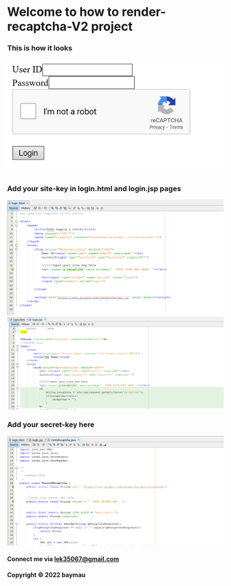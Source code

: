 # Welcome to how to render-recaptcha-V2 project

### This is how it looks
![Build recaptcha](https://github.com/khoaLe12/render-recaptcha-V2/blob/Style-1/pictures/Screenshot%202022-12-30%20100620.png)

### Add your site-key in login.html and login.jsp pages
![Build recaptcha](https://github.com/khoaLe12/render-recaptcha-V2/blob/Style-1/pictures/Screenshot%202022-12-30%20095827.png)
![Build recaptcha](https://github.com/khoaLe12/render-recaptcha-V2/blob/Style-1/pictures/Screenshot%202022-12-30%20100006.png)

### Add your secret-key here
![Build recaptcha](https://github.com/khoaLe12/render-recaptcha-V2/blob/Style-1/pictures/Screenshot%202022-12-30%20100034.png)

#### Connect me via lek35067@gmail.com
#### Copyright &#169; 2022 baymau
